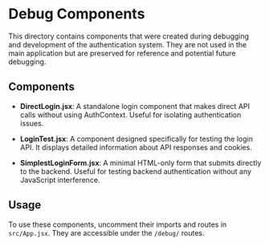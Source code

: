 # Debug Components

This directory contains components that were created during debugging and development of the authentication system. They are not used in the main application but are preserved for reference and potential future debugging.

## Components

- **DirectLogin.jsx**: A standalone login component that makes direct API calls without using AuthContext. Useful for isolating authentication issues.

- **LoginTest.jsx**: A component designed specifically for testing the login API. It displays detailed information about API responses and cookies.

- **SimplestLoginForm.jsx**: A minimal HTML-only form that submits directly to the backend. Useful for testing backend authentication without any JavaScript interference.

## Usage

To use these components, uncomment their imports and routes in `src/App.jsx`. They are accessible under the `/debug/` routes. 